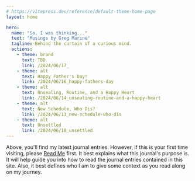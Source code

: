 ```yaml
---
# https://vitepress.dev/reference/default-theme-home-page
layout: home

hero:
  name: "So, I was thinking..."
  text: "Musings by Greg Marine"
  tagline: Behind the curtain of a curious mind.
  actions:
    - theme: brand
      text: TBD
      link: /2024/06/17_
    - theme: alt
      text: Happy Father's Day!
      link: /2024/06/16_happy-fathers-day
    - theme: alt
      text: Unsealing, Routine, and a Happy Heart
      link: /2024/06/14_unsealing-routine-and-a-happy-heart
    - theme: alt
      text: New Schedule, Who Dis?
      link: /2024/06/13_new-schedule-who-dis
    - theme: alt
      text: Unsettled
      link: /2024/06/10_unsettled
---
```


Above, you'll find my latest journal entries. However, if this is your first time visiting, please [Read Me](read-me) first. It best explains what this journal's purpose is. It will help guide you into how to read the journal entries contained in this site. Also, it best defines who I am to give some context as you read along on my journey.